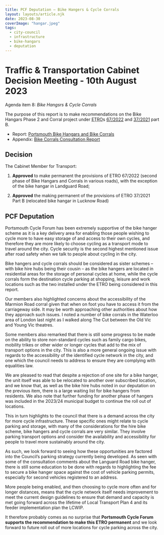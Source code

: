 ```yaml
---
title: PCF Deputation – Bike Hangers & Cycle Corrals
layout: layouts/article.njk
date: 2023-08-30
coverImage: "hangar.jpeg"
tags:
  - city-council
  - infrastructure
  - bike-hangars
  - deputation
---
```


# Traffic & Transportation Cabinet Decision Meeting - 10th August 2023

Agenda item 8: _Bike Hangsrs & Cycle Corrals_

The purpose of this report is to make recommendations on the Bike Hangars Phase 2 and Corral project under <abbr title="Experimental Traffic Regulation Order">ETRO</abbr>s [67/2022](https://www.portsmouth.gov.uk/wp-content/uploads/2022/06/Public_Notice-2.pdf) and [37/2021](https://www.portsmouth.gov.uk/wp-content/uploads/2021/03/ETRO_37_2021_Secure_Cycle_Parking_on_the_carriageway_PN.pdf) part B.

* Report: [Portsmouth Bike Hangars and Bike Corrals](https://democracy.portsmouth.gov.uk/documents/s47194/Bike%20Hangar%20and%20Corrals%202023%20report%20appendices%20A-D.pdf)
* Appendix:  [Bike Corrals Consultation Report](https://democracy.portsmouth.gov.uk/documents/s47195/Appendix%20E%20-%20Bike%20Corrals%20Report.pdf)


## Decision

The Cabinet Member for Transport:

1.    **Approved** to make permanent the provisions of ETRO 67/2022 (second phase of Bike Hangars and Corrals in various roads), with the exception of the bike hangar in Landguard Road;

2.    **Approved** the making permanent of the provisions of ETRO 37/2021 Part B (relocated bike hangar in Lucknow Road)

## PCF Deputation

Portsmouth Cycle Forum has been extremely supportive of the bike hanger scheme as it is a key delivery area for enabling those people wishing to cycle more to have easy storage of and access to their own cycles, and therefore they are more likely to choose cycling as a transport mode to travel around the city. Cycle security is the second highest mentioned issue after road safety when we talk to people about cycling in the city.

Bike hangers and cycle corrals should be considered as sister schemes – with bike hire hubs being their cousin – as the bike hangers are located in residential areas for the storage of personal cycles at home, while the cycle corrals form the destination cycle parking at shopping, leisure and work locations such as the two installed under the ETRO being considered in this report.

Our members also highlighted concerns about the accessibility of the Marmion Road corral given that when on foot you have to access it from the carriageway side.  It may be worth approaching other authorities about how they approach such issues.  I noted a number of bike corrals in the Waterloo area of London last night as I walked along The Cut between the Old Vic and Young Vic theatres.

Some members also remarked that there is still some progress to be made on the ability to store non-standard cycles such as family cargo bikes, mobility trikes or other wider or longer cycles that add to the mix of transport options in the city. This is also a more general ongoing issue with regards to the accessibility of the identified cycle network in the city, and one which the council needs to address to ensure they are complying with equalities law.

We are pleased to read that despite a rejection of one site for a bike hanger, the unit itself was able to be relocated to another over subscribed location, and we know that, as well as the bike hire hubs noted in our deputation on the previous item, there is a large waiting list for bike hangers from residents. We also note that further funding for another phase of hangers was included in the 2023/24 municipal budget to continue the roll out of locations.

This in turn highlights to the council that there is a demand across the city for more cycle infrastructure.  These specific ones might relate to cycle parking and storage,  with many of the considerations for the hire bike scheme, bike hangers and cycle corrals are very similar.  They involve parking transport options and consider the availability and accessibility for people to travel more sustainably around the city. 

As such, we look forward to seeing how these opportunities are factored into the Council’s parking strategy currently being developed. As seen with some of the consultation comments about the Languard Road bike hanger, there is still some education to be done with regards to highlighting the fee to secure a bike hanger space against the cost of vehicle parking permits, especially for second vehicles registered to an address.

More people being enabled, and then choosing to cycle more often and for longer distances, means that the cycle network itself needs improvement to meet the current design guidelines to ensure that demand and capacity is met going forward across the lifetime of Local Transport Plan 4 and its feeder implementation plan the LCWIP.

It therefore probably comes as no surprise that **Portsmouth Cycle Forum supports the recommendation to make this ETRO permanent** and we look forward to future roll out of more locations for cycle parking across the city.